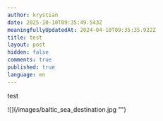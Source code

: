 ```yaml
---
author: krystian
date: 2025-10-10T09:35:49.543Z
meaningfullyUpdatedAt: 2024-04-10T09:35:35.922Z
title: test
layout: post
hidden: false
comments: true
published: true
language: en
---
```

test

<div className="image">![](/images/baltic_sea_destination.jpg "")</div>